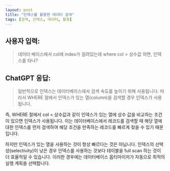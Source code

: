 ```yaml
---
layout: post
title: "인덱스를 활용한 데이터 검색"
tags: [검색, 인덱스, 데이터, 활용]
---
```


## 사용자 입력:
> 데이터 베이스에서   col에 index가 걸려있는데  where col = 상수값  하면, 인덱스를 타나?

## ChatGPT 응답:
> 일반적으로 인덱스는 데이터베이스에서 검색 속도를 높이기 위해 사용됩니다. 따라서 WHERE 절에서 인덱스가 있는 열(column)을 검색할 경우 인덱스가 사용됩니다.

즉, WHERE 절에서 col = 상수값과 같이 인덱스가 있는 열에 상수 값을 비교하는 조건이 있으면 인덱스가 사용됩니다. 이는 데이터베이스에서 레코드를 검색할 때 해당 열에 대한 인덱스를 먼저 검색하여 해당 조건을 만족하는 레코드를 빠르게 찾을 수 있기 때문입니다.

하지만 인덱스가 있는 열을 사용하는 것이 항상 빠르다는 것은 아닙니다. 인덱스의 선택성(selectivity)이 낮은 경우 인덱스를 사용하는 것보다 테이블을 full scan 하는 것이 더 효율적일 수 있습니다. 이러한 경우에는 데이터베이스 옵티마이저가 자동으로 최적의 실행 계획을 선택합니다.

